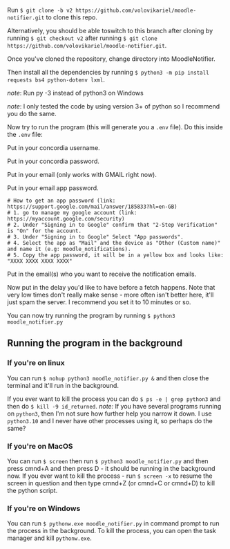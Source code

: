 Run `$ git clone -b v2 https://github.com/volovikariel/moodle-notifier.git` to clone this repo.

Alternatively, you should be able toswitch to this branch after cloning by running `$ git checkout v2` after running `$ git clone https://github.com/volovikariel/moodle-notifier.git`.

Once you've cloned the repository, change directory into MoodleNotifier.

Then install all the dependencies by running 
`$ python3 -m pip install requests bs4 python-dotenv lxml`.

*note*: Run py -3 instead of python3 on Windows

*note*: I only tested the code by using version 3+ of python so I recommend you do the same. 

Now try to run the program (this will generate you a `.env` file). Do this inside the `.env` file:

Put in your concordia username.

Put in your concordia password.

Put in your email (only works with GMAIL right now).

Put in your email app password.
```
# How to get an app password (link: https://support.google.com/mail/answer/185833?hl=en-GB)
# 1. go to manage my google account (link: https://myaccount.google.com/security)
# 2. Under "Signing in to Google" confirm that "2-Step Verification" is "On" for the account.
# 3. Under "Signing in to Google" Select "App passwords".
# 4. Select the app as "Mail" and the device as "Other (Custom name)" and name it (e.g: moodle_notifications).
# 5. Copy the app password, it will be in a yellow box and looks like: "XXXX XXXX XXXX XXXX"
```
Put in the email(s) who you want to receive the notification emails.

Now put in the delay you'd like to have before a fetch happens. Note that very low times don't really make sense - more often isn't better here, it'll just spam the server. I recommend you set it to 10 minutes or so.

You can now try running the program by running `$ python3 moodle_notifier.py`

## Running the program in the background
### If you're on linux
You can run `$ nohup python3 moodle_notifier.py &` 
and then close the terminal and it'll run in the background.

If you ever want to kill the process you can do `$ ps -e | grep python3` and then do `$ kill -9 id_returned`.
*note:* If you have several programs running on `python3`, then I'm not sure how further help you narrow it down. I use `python3.10` and I never have other processes using it, so perhaps do the same?

### If you're on MacOS
You can run `$ screen` then run `$ python3 moodle_notifier.py` and then press cmnd+A and then press D - it should be running in the background now.
If you ever want to kill the process - run `$ screen -x` to resume the screen in question and then type cmnd+Z (or cmnd+C or cmnd+D) to kill the python script.

### If you're on Windows
You can run `$ pythonw.exe moodle_notifier.py` in command prompt to run the process in the background.
To kill the process, you can open the task manager and kill `pythonw.exe`.
